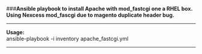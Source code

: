 ###<strong>Ansible playbook to install Apache with mod_fastcgi one a RHEL box. Using Nexcess mod_fascgi due to magento duplicate header bug.</strong> 

***
<strong>Usage:</strong> <br />
ansible-playbook -i inventory apache_fastcgi.yml
***

